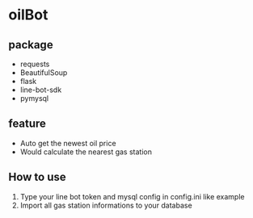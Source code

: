 # oilBot

## package
* requests
* BeautifulSoup
* flask
* line-bot-sdk
* pymysql

## feature
* Auto get the newest oil price
* Would calculate the nearest gas station

## How to use
1. Type your line bot token and mysql config in config.ini like example
2. Import all gas station informations to your database
